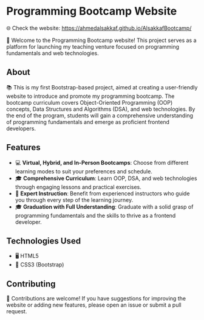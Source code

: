 # Programming Bootcamp Website

🌐 Check the website: https://ahmedalsakkaf.github.io/AlsakkafBootcamp/

🚀 Welcome to the Programming Bootcamp website! This project serves as a platform for launching my teaching venture focused on programming fundamentals and web technologies.

## About

📚 This is my first Bootstrap-based project, aimed at creating a user-friendly website to introduce and promote my programming bootcamp. The bootcamp curriculum covers Object-Oriented Programming (OOP) concepts, Data Structures and Algorithms (DSA), and web technologies. By the end of the program, students will gain a comprehensive understanding of programming fundamentals and emerge as proficient frontend developers.

## Features

- 💻 **Virtual, Hybrid, and In-Person Bootcamps**: Choose from different learning modes to suit your preferences and schedule.
- 🎓 **Comprehensive Curriculum**: Learn OOP, DSA, and web technologies through engaging lessons and practical exercises.
- 🌟 **Expert Instruction**: Benefit from experienced instructors who guide you through every step of the learning journey.
- 🎓 **Graduation with Full Understanding**: Graduate with a solid grasp of programming fundamentals and the skills to thrive as a frontend developer.

## Technologies Used

- 🖥️ HTML5
- 🎨 CSS3 (Bootstrap)

## Contributing

🙌 Contributions are welcome! If you have suggestions for improving the website or adding new features, please open an issue or submit a pull request.

